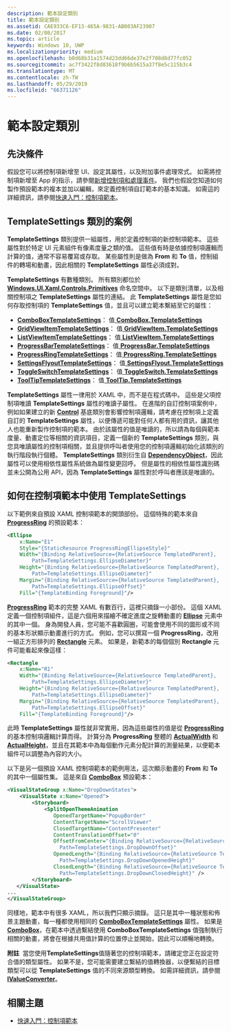```yaml
---
description: 範本設定類別
title: 範本設定類別
ms.assetid: CAE933C6-EF13-465A-9831-AB003AF23907
ms.date: 02/08/2017
ms.topic: article
keywords: Windows 10, UWP
ms.localizationpriority: medium
ms.openlocfilehash: b0d68b31a1574d23dd66de37e2f708d8d77fc052
ms.sourcegitcommit: ac7f3422f8d83618f9b6b5615a37f8e5c115b3c4
ms.translationtype: MT
ms.contentlocale: zh-TW
ms.lasthandoff: 05/29/2019
ms.locfileid: "66371126"
---
```

# <a name="template-settings-classes"></a>範本設定類別


## <a name="prerequisites"></a>先決條件

假設您可以將控制項新增至 UI、設定其屬性，以及附加事件處理常式。 如需將控制項新增至 App 的指示，請參閱[新增控制項和處理事件](https://docs.microsoft.com/windows/uwp/controls-and-patterns/controls-and-events-intro)。 我們也假設您知道如何製作預設範本的複本並加以編輯，來定義控制項自訂範本的基本知識。 如需這的詳細資訊，請參閱[快速入門：控制項範本](https://docs.microsoft.com/previous-versions/windows/apps/hh465374(v=win.10))。

## <a name="the-scenario-for-templatesettings-classes"></a>**TemplateSettings** 類別的案例

**TemplateSettings** 類別提供一組屬性，用於定義控制項的新控制項範本。 這些屬性對於特定 UI 元素組件有像素度量之類的值。 這些值有時是依據控制項邏輯而計算的值，通常不容易覆寫或存取。 某些屬性則是做為 **From** 和 **To** 值，控制組件的轉場和動畫，因此相關的 **TemplateSettings** 屬性必須成對。

**TemplateSettings** 有數種類別。 所有類別都位於 [**Windows.UI.Xaml.Controls.Primitives**](https://docs.microsoft.com/uwp/api/Windows.UI.Xaml.Controls.Primitives) 命名空間中。 以下是類別清單，以及相關控制項之 **TemplateSettings** 屬性的連結。 此 **TemplateSettings** 屬性是您如何存取控制項的 **TemplateSettings** 值，並且可以建立範本繫結至它的屬性：

-   [**ComboBoxTemplateSettings**](https://docs.microsoft.com/uwp/api/Windows.UI.Xaml.Controls.Primitives.ComboBoxTemplateSettings)： 值[ **ComboBox.TemplateSettings**](https://docs.microsoft.com/uwp/api/windows.ui.xaml.controls.combobox.templatesettings)
-   [**GridViewItemTemplateSettings**](https://docs.microsoft.com/uwp/api/Windows.UI.Xaml.Controls.Primitives.GridViewItemTemplateSettings)： 值[ **GridViewItem.TemplateSettings**](https://docs.microsoft.com/uwp/api/windows.ui.xaml.controls.gridviewitem.templatesettings)
-   [**ListViewItemTemplateSettings**](https://docs.microsoft.com/uwp/api/Windows.UI.Xaml.Controls.Primitives.ListViewItemTemplateSettings)： 值[ **ListViewItem.TemplateSettings**](https://docs.microsoft.com/uwp/api/windows.ui.xaml.controls.listviewitem.templatesettings)
-   [**ProgressBarTemplateSettings**](https://docs.microsoft.com/uwp/api/Windows.UI.Xaml.Controls.Primitives.ProgressBarTemplateSettings)： 值[ **ProgressBar.TemplateSettings**](https://docs.microsoft.com/uwp/api/windows.ui.xaml.controls.progressbar.templatesettings)
-   [**ProgressRingTemplateSettings**](https://docs.microsoft.com/uwp/api/Windows.UI.Xaml.Controls.Primitives.ProgressRingTemplateSettings)： 值[ **ProgressRing.TemplateSettings**](https://docs.microsoft.com/uwp/api/windows.ui.xaml.controls.progressring.templatesettings)
-   [**SettingsFlyoutTemplateSettings**](https://docs.microsoft.com/uwp/api/Windows.UI.Xaml.Controls.Primitives.SettingsFlyoutTemplateSettings)： 值[ **SettingsFlyout.TemplateSettings**](https://docs.microsoft.com/uwp/api/windows.ui.xaml.controls.settingsflyout.templatesettings)
-   [**ToggleSwitchTemplateSettings**](https://docs.microsoft.com/uwp/api/Windows.UI.Xaml.Controls.Primitives.ToggleSwitchTemplateSettings)： 值[ **ToggleSwitch.TemplateSettings**](https://docs.microsoft.com/uwp/api/windows.ui.xaml.controls.toggleswitch.templatesettings)
-   [**ToolTipTemplateSettings**](https://docs.microsoft.com/uwp/api/Windows.UI.Xaml.Controls.Primitives.ToolTipTemplateSettings)： 值[ **ToolTip.TemplateSettings**](https://docs.microsoft.com/uwp/api/windows.ui.xaml.controls.tooltip.templatesettings)

**TemplateSettings** 屬性一律用於 XAML 中，而不是在程式碼中。 這些是父項控制項唯讀 **TemplateSettings** 屬性的唯讀子屬性。 在進階的自訂控制項案例中，例如如果建立的新 [**Control**](https://docs.microsoft.com/uwp/api/Windows.UI.Xaml.Controls.Control) 基底類別會影響控制項邏輯，請考慮在控制項上定義自訂的 **TemplateSettings** 屬性，以便傳遞可能對任何人都有用的資訊，讓其他人也能重新製作控制項的範本。 由於該屬性的值是唯讀的，所以請為每個與範本度量、動畫定位等相關的資訊項目，定義一個新的 **TemplateSettings** 類別，與您具唯讀屬性的控制項相關，並且提供呼叫者使用您的控制項邏輯初始化該類別的執行階段執行個體。 **TemplateSettings** 類別衍生自 [**DependencyObject**](https://docs.microsoft.com/uwp/api/Windows.UI.Xaml.DependencyObject)，因此屬性可以使用相依性屬性系統做為屬性變更回呼。 但是屬性的相依性屬性識別碼並未公開為公用 API，因為 **TemplateSettings** 屬性對於呼叫者應該是唯讀的。

## <a name="how-to-use-templatesettings-in-a-control-template"></a>如何在控制項範本中使用 **TemplateSettings**

以下範例來自預設 XAML 控制項範本的開頭部份。 這個特殊的範本來自 [**ProgressRing**](https://docs.microsoft.com/uwp/api/Windows.UI.Xaml.Controls.ProgressRing) 的預設範本：

```xml
<Ellipse
    x:Name="E1"
    Style="{StaticResource ProgressRingEllipseStyle}"
    Width="{Binding RelativeSource={RelativeSource TemplatedParent}, 
        Path=TemplateSettings.EllipseDiameter}"
    Height="{Binding RelativeSource={RelativeSource TemplatedParent}, 
        Path=TemplateSettings.EllipseDiameter}"
    Margin="{Binding RelativeSource={RelativeSource TemplatedParent}, 
        Path=TemplateSettings.EllipseOffset}"
    Fill="{TemplateBinding Foreground}"/>
```

[  **ProgressRing**](https://docs.microsoft.com/uwp/api/Windows.UI.Xaml.Controls.ProgressRing) 範本的完整 XAML 有數百行，這裡只摘錄一小部份。 這個 XAML 定義一個控制項組件，這是六個用來描繪不確定進度之旋轉動畫的 [**Ellipse**](/uwp/api/Windows.UI.Xaml.Shapes.Ellipse) 元素中的其中一個。 身為開發人員，您可能不喜歡圓圈，可能會使用不同的圖形或不同的基本形狀顯示動畫進行的方式。 例如，您可以撰寫一個 **ProgressRing**，改用一組正方形排列的 [**Rectangle**](/uwp/api/Windows.UI.Xaml.Shapes.Rectangle) 元素。 如果是，新範本的每個個別 **Rectangle** 元件可能看起來像這樣：

```xml
<Rectangle
    x:Name="R1"
    Width="{Binding RelativeSource={RelativeSource TemplatedParent}, 
        Path=TemplateSettings.EllipseDiameter}"
    Height="{Binding RelativeSource={RelativeSource TemplatedParent}, 
        Path=TemplateSettings.EllipseDiameter}"
    Margin="{Binding RelativeSource={RelativeSource TemplatedParent}, 
        Path=TemplateSettings.EllipseOffset}"
    Fill="{TemplateBinding Foreground}"/>
```

此時 **TemplateSettings** 屬性就非常實用，因為這些屬性的值是從 [**ProgressRing**](https://docs.microsoft.com/uwp/api/Windows.UI.Xaml.Controls.ProgressRing) 的基本控制項邏輯計算而得。 計算分為 **ProgressRing** 整體的 [**ActualWidth**](https://docs.microsoft.com/uwp/api/windows.ui.xaml.frameworkelement.actualwidth) 和 [**ActualHeight**](https://docs.microsoft.com/uwp/api/windows.ui.xaml.frameworkelement.actualheight)，並且在其範本中為每個動作元素分配計算的測量結果，以便範本組件可以調整為內容的大小。

以下是另一個預設 XAML 控制項範本的範例用法，這次顯示動畫的 **From** 和 **To** 的其中一個屬性集。 這是來自 [**ComboBox**](https://docs.microsoft.com/uwp/api/Windows.UI.Xaml.Controls.ComboBox) 預設範本：

```xml
<VisualStateGroup x:Name="DropDownStates">
    <VisualState x:Name="Opened">
        <Storyboard>
            <SplitOpenThemeAnimation
               OpenedTargetName="PopupBorder"
               ContentTargetName="ScrollViewer"
               ClosedTargetName="ContentPresenter"
               ContentTranslationOffset="0"
               OffsetFromCenter="{Binding RelativeSource={RelativeSource TemplatedParent}, 
                 Path=TemplateSettings.DropDownOffset}"
               OpenedLength="{Binding RelativeSource={RelativeSource TemplatedParent}, 
                 Path=TemplateSettings.DropDownOpenedHeight}"
               ClosedLength="{Binding RelativeSource={RelativeSource TemplatedParent},
                 Path=TemplateSettings.DropDownClosedHeight}" />
        </Storyboard>
   </VisualState>
...
</VisualStateGroup>
```

同樣地，範本中有很多 XAML，所以我們只顯示摘錄。 這只是其中一種狀態和佈景主題動畫，每一種都使用相同的 [**ComboBoxTemplateSettings**](https://docs.microsoft.com/uwp/api/Windows.UI.Xaml.Controls.Primitives.ComboBoxTemplateSettings) 屬性。 如果是 [**ComboBox**](https://docs.microsoft.com/uwp/api/Windows.UI.Xaml.Controls.ComboBox)，在範本中透過繫結使用 **ComboBoxTemplateSettings** 值強制執行相關的動畫，將會在根據共用值計算的位置停止並開始，因此可以順暢地轉換。

**附註**  當您使用**TemplateSettings**值隨著您的控制項範本，請確定您正在設定符合值的類型屬性。 如果不是，您可能需要建立繫結的值轉換器，以便繫結的目標類型可以從 **TemplateSettings** 值的不同來源類型轉換。 如需詳細資訊，請參閱 [**IValueConverter**](https://docs.microsoft.com/uwp/api/Windows.UI.Xaml.Data.IValueConverter)。

## <a name="related-topics"></a>相關主題

* [快速入門：控制項範本](https://docs.microsoft.com/previous-versions/windows/apps/hh465374(v=win.10))

